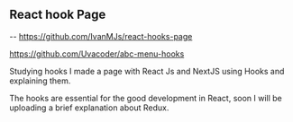 ## React hook Page
--
https://github.com/IvanMJs/react-hooks-page

https://github.com/Uvacoder/abc-menu-hooks

Studying hooks I made a page with React Js and NextJS using Hooks and explaining them.

The hooks are essential for the good development in React, soon I will be uploading a brief explanation about Redux.

